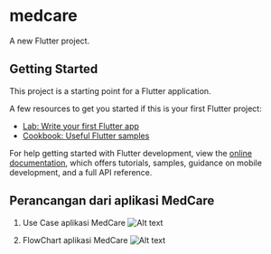 # medcare

A new Flutter project.

## Getting Started

This project is a starting point for a Flutter application.

A few resources to get you started if this is your first Flutter project:

- [Lab: Write your first Flutter app](https://docs.flutter.dev/get-started/codelab)
- [Cookbook: Useful Flutter samples](https://docs.flutter.dev/cookbook)

For help getting started with Flutter development, view the
[online documentation](https://docs.flutter.dev/), which offers tutorials,
samples, guidance on mobile development, and a full API reference.


## Perancangan dari aplikasi MedCare

1. Use Case aplikasi MedCare
![Alt text](https://user-images.githubusercontent.com/100464612/248210084-eb316f78-6b59-4100-a8fd-4296660376d2.png)

2. FlowChart aplikasi MedCare
![Alt text](https://user-images.githubusercontent.com/100464612/248210084-eb316f78-6b59-4100-a8fd-4296660376d2.png)
